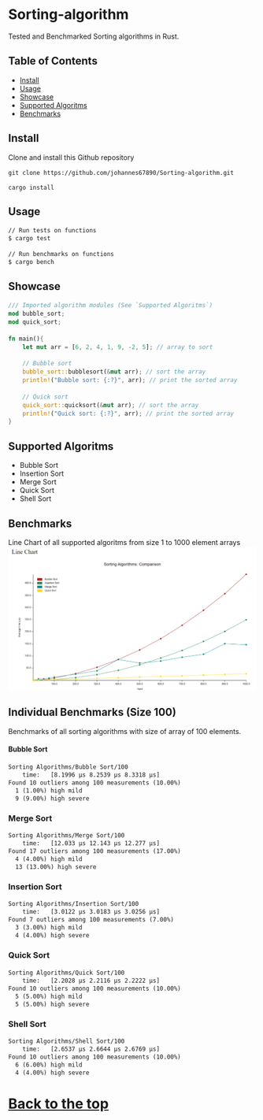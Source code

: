 # Sorting-algorithm

Tested and Benchmarked Sorting algorithms in Rust.

## Table of Contents

- [Install](#install)
- [Usage](#usage)
- [Showcase](#showcase)
- [Supported Algoritms](#supported-algoritms)
- [Benchmarks](#benchmarks)

## Install
Clone and install this Github repository
```git 
git clone https://github.com/johannes67890/Sorting-algorithm.git
```
```
cargo install
```
## Usage
```
// Run tests on functions
$ cargo test

// Run benchmarks on functions
$ cargo bench
```

## Showcase
```rust
/// Imported algorithm modules (See `Supported Algoritms`)
mod bubble_sort;
mod quick_sort;

fn main(){
    let mut arr = [6, 2, 4, 1, 9, -2, 5]; // array to sort

    // Bubble sort
    bubble_sort::bubblesort(&mut arr); // sort the array
    println!("Bubble sort: {:?}", arr); // print the sorted array

    // Quick sort
    quick_sort::quicksort(&mut arr); // sort the array
    println!("Quick sort: {:?}", arr); // print the sorted array
}
```
## Supported Algoritms
- Bubble Sort 
- Insertion Sort
- Merge Sort
- Quick Sort
- Shell Sort
## Benchmarks
Line Chart of all supported algoritms from size 1 to 1000 element arrays
![Benchmark Image](./assets/1to1000SizeBench.PNG)
## Individual Benchmarks (Size 100)
Benchmarks of all sorting algorithms with size of array of 100 elements. 
#### Bubble Sort
```
Sorting Algorithms/Bubble Sort/100
    time:   [8.1996 µs 8.2539 µs 8.3318 µs]
Found 10 outliers among 100 measurements (10.00%)
  1 (1.00%) high mild
  9 (9.00%) high severe
```
### Merge Sort
```
Sorting Algorithms/Merge Sort/100
    time:   [12.033 µs 12.143 µs 12.277 µs]
Found 17 outliers among 100 measurements (17.00%)
  4 (4.00%) high mild
  13 (13.00%) high severe
```
### Insertion Sort
```
Sorting Algorithms/Insertion Sort/100
    time:   [3.0122 µs 3.0183 µs 3.0256 µs]
Found 7 outliers among 100 measurements (7.00%)
  3 (3.00%) high mild
  4 (4.00%) high severe
```
### Quick Sort
```
Sorting Algorithms/Quick Sort/100
    time:   [2.2028 µs 2.2116 µs 2.2222 µs]
Found 10 outliers among 100 measurements (10.00%)
  5 (5.00%) high mild
  5 (5.00%) high severe
```
### Shell Sort
```
Sorting Algorithms/Shell Sort/100
    time:   [2.6537 µs 2.6644 µs 2.6769 µs]
Found 10 outliers among 100 measurements (10.00%)
  6 (6.00%) high mild
  4 (4.00%) high severe
```
# [Back to the top](#sorting-algorithm)
